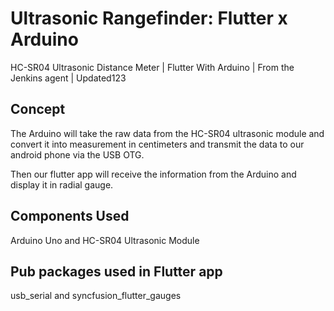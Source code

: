 # Ultrasonic Rangefinder: Flutter x Arduino

HC-SR04 Ultrasonic Distance Meter | Flutter With Arduino | From the Jenkins agent | Updated123

## Concept

The Arduino will take the raw data from the HC-SR04 ultrasonic module and convert it into measurement in centimeters and transmit the data to our android phone via the USB OTG.

Then our flutter app will receive the information from the Arduino and display it in radial gauge.

## Components Used
Arduino Uno and HC-SR04 Ultrasonic Module

## Pub packages used in Flutter app
usb_serial and syncfusion_flutter_gauges
